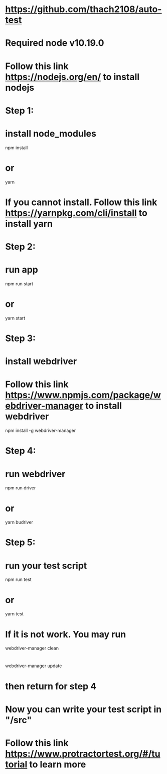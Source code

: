
# https://github.com/thach2108/auto-test
# Required node v10.19.0
# Follow this link https://nodejs.org/en/ to install nodejs

# Step 1:
# install node_modules

npm install

# or

yarn
# If you cannot install. Follow this link https://yarnpkg.com/cli/install to install yarn

# Step 2:
# run app

npm run start

# or

yarn start

# Step 3:
# install webdriver
# Follow this link https://www.npmjs.com/package/webdriver-manager to install webdriver

npm install -g webdriver-manager

# Step 4:
# run webdriver

npm run driver

# or

yarn budriver

# Step 5:
# run your test script

npm run test

# or

yarn test

# If it is not work. You may run 

webdriver-manager clean
#
webdriver-manager update

# then return for step 4

# Now you can write your test script in "/src"
# Follow this link https://www.protractortest.org/#/tutorial to learn more

